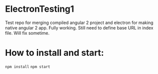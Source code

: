 # ElectronTesting1
Test repo for merging compiled angular 2 project and electron for making native angular 2 app. Fully working. Still need to define base URL in index file. Will fix sometime.

# How to install and start:

`npm install`
`npm start`
